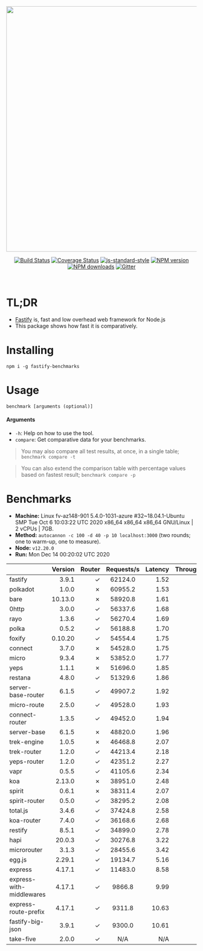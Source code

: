 <div align="center">
<img src="https://github.com/fastify/graphics/raw/master/full-logo.png" width="650" height="auto"/>
</div>

<div align="center">

[![Build Status](https://travis-ci.org/fastify/fastify.svg?branch=master)](https://travis-ci.org/fastify/fastify)
[![Coverage Status](https://coveralls.io/repos/github/fastify/fastify/badge.svg?branch=master)](https://coveralls.io/github/fastify/fastify?branch=master)
[![js-standard-style](https://img.shields.io/badge/code%20style-standard-brightgreen.svg?style=flat)](http://standardjs.com/)
[![NPM version](https://img.shields.io/npm/v/fastify.svg?style=flat)](https://www.npmjs.com/package/fastify)
[![NPM downloads](https://img.shields.io/npm/dm/fastify.svg?style=flat)](https://www.npmjs.com/package/fastify) [![Gitter](https://badges.gitter.im/gitterHQ/gitter.svg)](https://gitter.im/fastify)
</div>
<br />

# TL;DR

* [Fastify](https://github.com/fastify/fastify) is, fast and low overhead web framework for Node.js
* This package shows how fast it is comparatively.

# Installing

```
npm i -g fastify-benchmarks
```

# Usage

```
benchmark [arguments (optional)]
```

#### Arguments

* `-h`: Help on how to use the tool.
* `compare`: Get comparative data for your benchmarks.

> You may also compare all test results, at once, in a single table; `benchmark compare -t`

> You can also extend the comparison table with percentage values based on fastest result; `benchmark compare -p`
# Benchmarks
* __Machine:__ Linux fv-az148-901 5.4.0-1031-azure #32~18.04.1-Ubuntu SMP Tue Oct 6 10:03:22 UTC 2020 x86_64 x86_64 x86_64 GNU/Linux | 2 vCPUs | 7GB.
* __Method:__ `autocannon -c 100 -d 40 -p 10 localhost:3000` (two rounds; one to warm-up, one to measure).
* __Node:__ `v12.20.0`
* __Run:__ Mon Dec 14 00:20:02 UTC 2020

|                          | Version | Router | Requests/s | Latency | Throughput/Mb |
| :--                      | --:     | --:    | :-:        | --:     | --:           |
| fastify                  | 3.9.1   | ✓      | 62124.0    | 1.52    | 11.08         |
| polkadot                 | 1.0.0   | ✗      | 60955.2    | 1.53    | 10.87         |
| bare                     | 10.13.0 | ✗      | 58920.8    | 1.61    | 10.51         |
| 0http                    | 3.0.0   | ✓      | 56337.6    | 1.68    | 10.05         |
| rayo                     | 1.3.6   | ✓      | 56270.4    | 1.69    | 10.04         |
| polka                    | 0.5.2   | ✓      | 56188.8    | 1.70    | 10.02         |
| foxify                   | 0.10.20 | ✓      | 54554.4    | 1.75    | 8.95          |
| connect                  | 3.7.0   | ✗      | 54528.0    | 1.75    | 9.72          |
| micro                    | 9.3.4   | ✗      | 53852.0    | 1.77    | 9.60          |
| yeps                     | 1.1.1   | ✗      | 51696.0    | 1.85    | 9.22          |
| restana                  | 4.8.0   | ✓      | 51329.6    | 1.86    | 9.15          |
| server-base-router       | 6.1.5   | ✓      | 49907.2    | 1.92    | 8.90          |
| micro-route              | 2.5.0   | ✓      | 49528.0    | 1.93    | 8.83          |
| connect-router           | 1.3.5   | ✓      | 49452.0    | 1.94    | 8.82          |
| server-base              | 6.1.5   | ✗      | 48820.0    | 1.96    | 8.71          |
| trek-engine              | 1.0.5   | ✗      | 46468.8    | 2.07    | 7.62          |
| trek-router              | 1.2.0   | ✓      | 44213.4    | 2.18    | 7.25          |
| yeps-router              | 1.2.0   | ✓      | 42351.2    | 2.27    | 7.55          |
| vapr                     | 0.5.5   | ✓      | 41105.6    | 2.34    | 6.74          |
| koa                      | 2.13.0  | ✗      | 38951.0    | 2.48    | 6.95          |
| spirit                   | 0.6.1   | ✗      | 38311.4    | 2.07    | 6.83          |
| spirit-router            | 0.5.0   | ✓      | 38295.2    | 2.08    | 6.83          |
| total.js                 | 3.4.6   | ✓      | 37424.8    | 2.58    | 11.46         |
| koa-router               | 7.4.0   | ✓      | 36168.6    | 2.68    | 6.45          |
| restify                  | 8.5.1   | ✓      | 34899.0    | 2.78    | 6.29          |
| hapi                     | 20.0.3  | ✓      | 30276.8    | 3.22    | 5.40          |
| microrouter              | 3.1.3   | ✓      | 28455.6    | 3.42    | 5.07          |
| egg.js                   | 2.29.1  | ✓      | 19134.7    | 5.16    | 6.73          |
| express                  | 4.17.1  | ✓      | 11483.0    | 8.58    | 2.05          |
| express-with-middlewares | 4.17.1  | ✓      | 9866.8     | 9.99    | 3.78          |
| express-route-prefix     | 4.17.1  | ✓      | 9311.8     | 10.63   | 3.45          |
| fastify-big-json         | 3.9.1   | ✓      | 9300.0     | 10.61   | 107.00        |
| take-five                | 2.0.0   | ✓      | N/A        | N/A     | N/A           |

